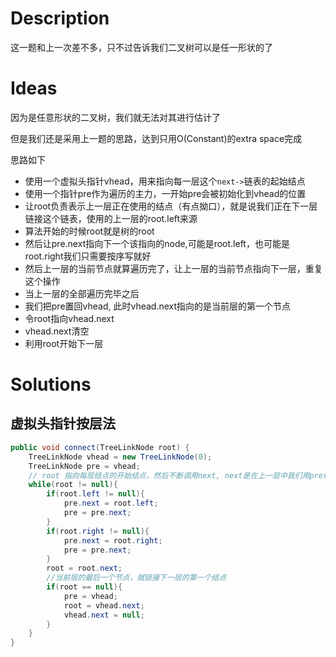 # Description

这一题和上一次差不多，只不过告诉我们二叉树可以是任一形状的了

# Ideas

因为是任意形状的二叉树，我们就无法对其进行估计了

但是我们还是采用上一题的思路，达到只用O(Constant)的extra space完成

思路如下

- 使用一个虚拟头指针vhead，用来指向每一层这个`next->`链表的起始结点
- 使用一个指针pre作为遍历的主力，一开始pre会被初始化到vhead的位置
- 让root负责表示上一层正在使用的结点（有点拗口），就是说我们正在下一层链接这个链表，使用的上一层的root.left来源
- 算法开始的时候root就是树的root
- 然后让pre.next指向下一个该指向的node,可能是root.left，也可能是root.right我们只需要按序写就好
- 然后上一层的当前节点就算遍历完了，让上一层的当前节点指向下一层，重复这个操作
- 当上一层的全部遍历完毕之后
- 我们把pre置回vhead, 此时vhead.next指向的是当前层的第一个节点
- 令root指向vhead.next
- vhead.next清空
- 利用root开始下一层


# Solutions

## 虚拟头指针按层法

```java
public void connect(TreeLinkNode root) {
    TreeLinkNode vhead = new TreeLinkNode(0);
    TreeLinkNode pre = vhead;
    // root 指向每层结点的开始结点，然后不断调用next, next是在上一层中我们用pre构造好的，vhead用来标记上一层的起始点
    while(root != null){
        if(root.left != null){
            pre.next = root.left;
            pre = pre.next;
        }
        if(root.right != null){
            pre.next = root.right;
            pre = pre.next;
        }
        root = root.next;
        //当前层的最后一个节点，就链接下一层的第一个结点
        if(root == null){
            pre = vhead;
            root = vhead.next;
            vhead.next = null;
        }
    }
}
```
